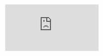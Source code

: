 
![](https://www.programmercarl.com/%E8%B4%AA%E5%BF%83%E7%AE%97%E6%B3%95%E7%90%86%E8%AE%BA%E5%9F%BA%E7%A1%80.html#%E7%AE%97%E6%B3%95%E5%85%AC%E5%BC%80%E8%AF%BE:~:text=%E5%85%B3%E4%BA%8E-,%E8%B4%AA%E5%BF%83%E7%AE%97%E6%B3%95,-%EF%BC%8C%E4%BD%A0%E8%AF%A5%E4%BA%86%E8%A7%A3)
